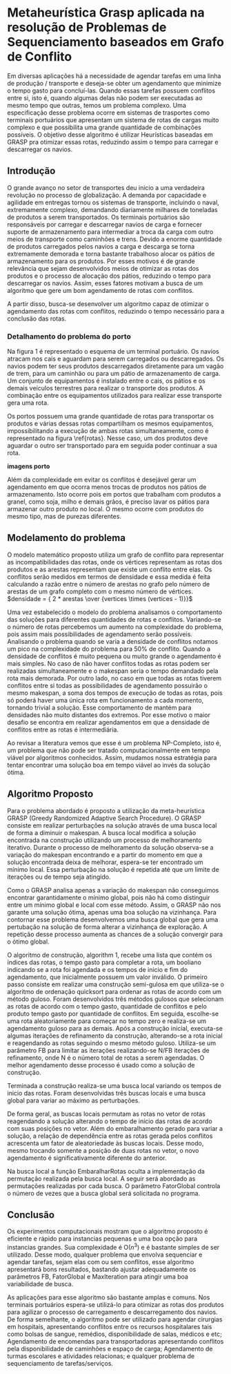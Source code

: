 # Metaheurística Grasp aplicada na resolução de Problemas de Sequenciamento baseados em Grafo de Conflito

Em diversas aplicações há a necessidade de agendar tarefas em uma linha de produção / transporte e deseja-se obter um agendamento que minimize o tempo gasto para concluí-las. Quando essas tarefas possuem conflitos entre si, isto é, quando algumas delas não podem ser executadas ao mesmo tempo que outras, temos um problema complexo. Uma especificação desse problema ocorre em sistemas de trasportes como terminais portuários que apresentam um sistema de rotas de cargas muito complexo e que possibilita uma grande quantidade de combinações possíveis. O objetivo desse algoritmo é utilizar Heurísticas baseadas em GRASP pra otimizar essas rotas, reduzindo assim o tempo para carregar e descarregar os navios.

## Introdução

O grande avanço no setor de transportes deu inicio a uma verdadeira revolução no processo de globalização. A demanda por capacidade e agilidade em entregas tornou os sistemas de transporte, incluindo o naval, extremamente complexo, demandando diariamente milhares de toneladas de produtos a serem transportados. Os terminais portuários são responsáveis por carregar e descarregar navios de carga e fornecer suporte de armazenamento para intermediar a troca da carga com outro meios de transporte como caminhões e trens. Devido a enorme quantidade de produtos carregados pelos navios a carga e descarga se torna extremamente demorada e torna bastante trabalhoso alocar os pátios de armazenamento para os produtos. Por esses motivos é de grande relevância que sejam desenvolvidos meios de otimizar as rotas dos produtos e o processo de alocação dos pátios, reduzindo o tempo para descarregar os navios. Assim, esses fatores motivam a busca de um algoritmo que gere um bom agendamento de rotas com conflitos.

A partir disso, busca-se desenvolver um algoritmo capaz de otimizar o agendamento das rotas com conflitos, reduzindo o tempo necessário para a conclusão das rotas.

### Detalhamento do problema do porto

Na figura 1 é representado o esquema de um terminal portuário. Os navios atracam nos cais e aguardam para serem carregados ou descarregados. Os navios podem ter seus produtos descarregados diretamente para um vagão de trem, para um caminhão ou para um pátio de armazenamento de carga. Um conjunto de equipamentos é instalado entre o cais, os pátios e os demais veículos terrestres para realizar o transporte dos produtos. A combinação entre os equipamentos utilizados para realizar esse transporte gera uma rota.

Os portos possuem uma grande quantidade de rotas para transportar os produtos e várias dessas rotas compartilham os mesmos equipamentos, impossibilitando a execução de ambas rotas simultaneamente, como é representado na figura \ref{rotas}. Nesse caso, um dos produtos deve aguardar o outro ser transportado para em seguida poder continuar a sua rota.

**imagens porto**

Além da complexidade em evitar os conflitos é desejável gerar um agendamento em que ocorra menos trocas de produtos nos pátios de armazenamento. Isto ocorre pois em portos que trabalham com produtos a granel, como soja, milho e demais grãos, é preciso lavar os pátios para armazenar outro produto no local. O mesmo ocorre com produtos do mesmo tipo, mas de purezas diferentes.

## Modelamento do problema

O modelo matemático proposto utiliza um grafo de conflito para representar as incompatibilidades das rotas, onde os vértices representam as rotas dos produtos e as arestas representam que existe um conflito entre elas. Os conflitos serão medidos em termos de densidade e essa medida é feita calculando a razão entre o número de arestas no grafo pelo número de arestas de um grafo completo com o mesmo número de vértices. 
$densidade = { 2 * arestas \over {vertices \times (vertices - 1)}}$

Uma vez estabelecido o modelo do problema analisamos o comportamento das soluções para diferentes quantidades de rotas e conflitos. Variando-se o número de rotas percebemos um aumento na complexidade do problema, pois assim mais possibilidades de agendamento serão possíveis. Analisando o problema quando se varia a densidade de conflitos notamos um pico na complexidade do problema para 50\% de conflito. Quando a densidade de conflitos é muito pequena ou muito grande o agendamento é mais simples. No caso de não haver conflitos todas as rotas podem ser realizadas simultaneamente e o makespan seria o tempo demandado pela rota mais demorada. Por outro lado, no caso em que todas as rotas tiverem conflitos entre si todas as possibilidades de agendamento possuirão o mesmo makespan, a soma dos tempos de execução de todas as rotas, pois só poderá haver uma única rota em funcionamento a cada momento, tornando trivial a solução. Esse comportamento de mantém para densidades não muito distantes dos extremos. Por esse motivo o maior desafio se encontra em realizar agendamentos em que a densidade de conflitos entre as rotas é intermediária.

Ao revisar a literatura vemos que esse é um problema NP-Completo, isto é, um problema que não pode ser tratado computacionalmente em tempo viável por algoritmos conhecidos. Assim, mudamos nossa estratégia para tentar encontrar uma solução boa em tempo viável ao invés da solução ótima.

## Algoritmo Proposto

Para o problema abordado é proposto a utilização da meta-heurística GRASP (Greedy Randomized Adaptive Search Procedure). O GRASP consiste em realizar perturbações na solução através de uma busca local de forma a diminuir o makespan. A busca local modifica a solução encontrada na construção utilizando um processo de melhoramento iterativo. Durante o processo de melhoramento da solução observa-se a variação do makespan encontrando e a partir do momento em que a solução encontrada deixa de melhorar, espera-se ter encontrado um mínimo local. Essa perturbação na solução é repetida até que um limite de iterações ou de tempo seja atingido.

Como o GRASP analisa apenas a variação do makespan não conseguimos encontrar garantidamente o mínimo global, pois não há como distinguir entre um mínimo global e local com esse método. Assim, o GRASP não nos garante uma solução ótima, apenas uma boa solução na vizinhança. Para contornar esse problema desenvolvemos uma busca global que gera uma pertubação na solução de forma alterar a vizinhança de exploração. A repetição desse processo aumenta as chances de a solução convergir para o ótimo global.

O algoritmo de construção, algorithm 1, recebe uma lista que contém os índices das rotas, o tempo gasto para completar a rota, um booliano indicando se a rota foi agendada e os tempos de inicio e fim do agendamento, que inicialmente possuem um valor inválido. O primeiro passo consiste em realizar uma construção semi-gulosa em que utiliza-se o algoritmo de ordenação quicksort para ordenar as rotas de acordo com um método guloso. Foram desenvolvidos três métodos gulosos que selecionam as rotas de acordo com o tempo gasto, quantidade de conflitos e pelo produto tempo gasto por quantidade de conflitos. Em seguida, escolhe-se uma rota aleatoriamente para começar no tempo zero e realiza-se um agendamento guloso para as demais. Após a construção inicial, executa-se algumas iterações de refinamento da construção, alterando-se a rota inicial e reagendando as rotas seguindo o mesmo método guloso. Utiliza-se um parâmetro FB para limitar as iterações realizando-se N/FB iterações de refinamento, onde N é o número total de rotas a serem agendadas. O melhor agendamento desse processo é usado como a solução de construção.

Terminada a construção realiza-se uma busca local variando os tempos de inicio das rotas. Foram desenvolvidas três buscas locais e uma busca global para variar ao máximo as perturbações. 

De forma geral, as buscas locais permutam as rotas no vetor de rotas reagendando a solução alterando o tempo de início das rotas de acordo com suas posições no vetor. Além do embaralhamento gerado para variar a solução, a relação de dependência entre as rotas gerada pelos conflitos acrescenta um fator de aleatoriedade às buscas locais. Desse modo, mesmo trocando somente a posição de duas rotas no vetor, o novo agendamento é significativamente diferente do anterior.

Na busca local a função EmbaralharRotas oculta a implementação da permutação realizada pela busca local. A seguir será abordado as permutações realizadas por cada busca. O parâmetro FatorGlobal controla o número de vezes que a busca global será solicitada no programa.

## Conclusão

Os experimentos computacionais mostram que o algoritmo proposto é eficiente e rápido para instancias pequenas e uma boa opção para instancias grandes. Sua complexidade é O($n^3$) e é bastante simples de ser utilizado. Desse modo, qualquer problema que envolva sequenciar e agendar tarefas, sejam elas com ou sem conflitos, esse algoritmo apresentará bons resultados, bastando ajustar adequadamente os parâmetros FB, FatorGlobal e MaxIteration para atingir uma boa variabilidade de busca. 

As aplicações para esse algoritmo são bastante amplas e comuns. Nos terminais portuários espera-se utilizá-lo para otimizar as rotas dos produtos para agilizar o processo de carregamento e descarregamento dos navios. De forma semelhante, o algoritmo pode ser utilizado para agendar cirurgias em hospitais, apresentando conflitos entre os recursos hospitalares tais como bolsas de sangue, remédios, disponibilidade de salas, médicos e etc; Agendamento de encomendas para transportadoras apresentando conflitos pela disponibilidade de caminhões e espaço de carga; Agendamento de turmas escolares e atividades relacionas; e qualquer problema de sequenciamento de tarefas/serviços.
